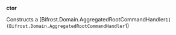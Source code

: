 **ctor**

Constructs a [Bifrost.Domain.AggregatedRootCommandHandler`1](Bifrost.Domain.AggregatedRootCommandHandler`1)

